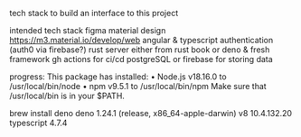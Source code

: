 tech stack to build an interface to this project

intended tech stack
figma
material design https://m3.material.io/develop/web 
angular & typescript
authentication (auth0 via firebase?)
rust server either from rust book or
deno & fresh framework
gh actions for ci/cd
postgreSQL or firebase for storing data

progress:
This package has installed:
	•	Node.js v18.16.0 to /usr/local/bin/node
	•	npm v9.5.1 to /usr/local/bin/npm
Make sure that /usr/local/bin is in your $PATH.

brew install deno
deno 1.24.1 (release, x86_64-apple-darwin)
v8 10.4.132.20
typescript 4.7.4

